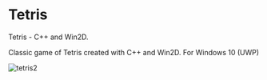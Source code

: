 # Tetris

Tetris - C++ and Win2D.

Classic game of Tetris created with C++ and Win2D. For Windows 10 (UWP)

![tetris2](https://user-images.githubusercontent.com/18354549/107130298-bf542f00-6880-11eb-87c0-c9ed37abc9da.png)


